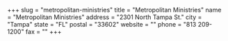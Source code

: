 +++
slug = "metropolitan-ministries"
title = "Metropolitan Ministries"
name = "Metropolitan Ministries"
address = "2301 North Tampa St."
city = "Tampa"
state = "FL"
postal = "33602"
website = ""
phone = "813 209-1200"
fax = ""
+++
